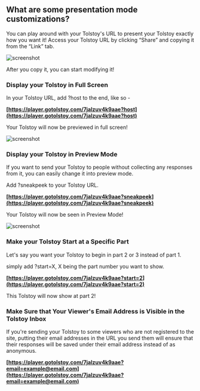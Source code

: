 ## What are some presentation mode customizations?

You can play around with your Tolstoy's URL to present your Tolstoy exactly how you want it! Access your Tolstoy URL by clicking “Share” and copying it from the “Link” tab.

![screenshot](https://downloads.intercomcdn.com/i/o/659245664/1216df2f46eca4a0bb7ceb97/image.png)

After you copy it, you can start modifying it!



### Display your Tolstoy in Full Screen

In your Tolstoy URL, add ?host to the end, like so -

**[https://player.gotolstoy.com/7jalzuv4k9aae?host](https://player.gotolstoy.com/7jalzuv4k9aae?host)**


Your Tolstoy will now be previewed in full screen! 

![screenshot](https://downloads.intercomcdn.com/i/o/419482036/32dbf5c7bd626c088e9314d0/image.png)



### Display your Tolstoy in Preview Mode

If you want to send your Tolstoy to people without collecting any responses from it, you can easily change it into preview mode.

Add ?sneakpeek to your Tolstoy URL.

**[https://player.gotolstoy.com/7jalzuv4k9aae?sneakpeek](https://player.gotolstoy.com/7jalzuv4k9aae?sneakpeek)**


Your Tolstoy will now be seen in Preview Mode! 

![screenshot](https://downloads.intercomcdn.com/i/o/419483674/9ff0efd6357ce288fac2d646/image.png)


### Make your Tolstoy Start at a Specific Part

Let's say you want your Tolstoy to begin in part 2 or 3 instead of part 1.

simply add ?start=X, X being the part number you want to show.

**[https://player.gotolstoy.com/7jalzuv4k9aae?start=2](https://player.gotolstoy.com/7jalzuv4k9aae?start=2)**

This Tolstoy will now show at part 2!

### Make Sure that Your Viewer's Email Address is Visible in the Tolstoy Inbox

If you're sending your Tolstoy to some viewers who are not registered to the site, putting their email addresses in the URL you send them will ensure that their responses will be saved under their email address instead of as anonymous.

**[https://player.gotolstoy.com/7jalzuv4k9aae?email=example@email.com](https://player.gotolstoy.com/7jalzuv4k9aae?email=example@email.com)**

